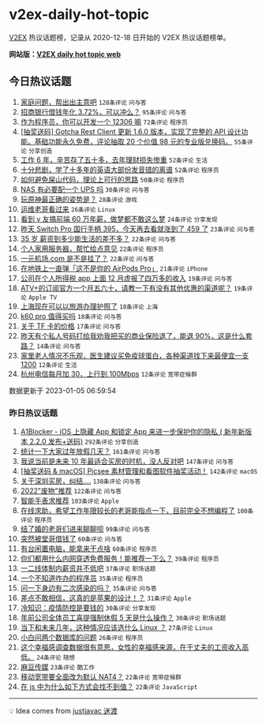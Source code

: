 # v2ex-daily-hot-topic

[V2EX](https://www.v2ex.com/) 热议话题榜，记录从 2020-12-18 日开始的 V2EX 热议话题榜单。

**网站版：[V2EX daily hot topic web](https://boojack.github.io/v2ex-daily-hot-topic-web/)**

## 今日热议话题

<!-- TODAY BEGIN -->

1. [家庭问题，帮出出主意吧](https://www.v2ex.com/t/906669) `128条评论` `问与答`
1. [招商银行借钱年化 3.72%，可以冲么？](https://www.v2ex.com/t/906665) `95条评论` `问与答`
1. [作为程序员，你可以开发一个 12306 嘛](https://www.v2ex.com/t/906691) `72条评论` `程序员`
1. [[抽奖送码] Gotcha Rest Client 更新 1.6.0 版本，实现了完整的 API 设计功能。基础功能永久免费，评论抽取 20 个价值 98 元的专业版兑换码。](https://www.v2ex.com/t/906718) `55条评论` `分享创造`
1. [工作 6 年，辛苦存了五十多，去年理财损失惨重](https://www.v2ex.com/t/906733) `52条评论` `生活`
1. [十分悲剧，学了十多年的英语大部份发音错的离谱](https://www.v2ex.com/t/906722) `52条评论` `程序员`
1. [如何避免屎山代码，理论上可行的思路](https://www.v2ex.com/t/906667) `50条评论` `程序员`
1. [NAS 有必要配一个 UPS 吗](https://www.v2ex.com/t/906654) `30条评论` `问与答`
1. [玩原神最正确的姿势是？](https://www.v2ex.com/t/906663) `28条评论` `游戏`
1. [运维老哥看过来](https://www.v2ex.com/t/906714) `26条评论` `Linux`
1. [看到 v 友搞前端 60 万年薪，做梦都不敢这么梦](https://www.v2ex.com/t/906677) `24条评论` `分享发现`
1. [昨天 Switch Pro 国行手柄 395，今天再去看就涨到了 459 了](https://www.v2ex.com/t/906697) `23条评论` `问与答`
1. [35 岁 薪资到多少能生活的差不多？](https://www.v2ex.com/t/906702) `22条评论` `问与答`
1. [个人家用服务器，帮忙给点意见](https://www.v2ex.com/t/906683) `22条评论` `程序员`
1. [一元机场.com 是不是挂了？](https://www.v2ex.com/t/906651) `22条评论` `问与答`
1. [在地铁上一直弹「这不是你的 AirPods Pro」](https://www.v2ex.com/t/906657) `21条评论` `iPhone`
1. [公司在个人所得税 app 上面 12 月虚报了四万多的收入](https://www.v2ex.com/t/906705) `19条评论` `问与答`
1. [ATV+的订阅官方一个月五六十，请教一下有没有其他优惠的渠道呢？](https://www.v2ex.com/t/906650) `19条评论` `Apple TV`
1. [上海现在可以以旅游办理护照了](https://www.v2ex.com/t/906719) `18条评论` `上海`
1. [k60 pro 值得买吗](https://www.v2ex.com/t/906671) `18条评论` `问与答`
1. [关于 TF 卡的价格](https://www.v2ex.com/t/906655) `17条评论` `问与答`
1. [昨天有个私人号码打给我劝我把买的商业保险退了，能退 90%，这是什么套路？](https://www.v2ex.com/t/906653) `14条评论` `问与答`
1. [家里老人情况不乐观，医生建议买免疫球蛋白，各种渠道找下来最便宜一支 1200](https://www.v2ex.com/t/906706) `12条评论` `生活`
1. [杭州电信每月加 30，上行到 100Mbps](https://www.v2ex.com/t/906693) `12条评论` `宽带症候群`

数据更新于 2023-01-05 06:59:54

<!-- TODAY END -->

### 昨日热议话题

<!-- YESTERDAY BEGIN -->

1. [A1Blocker - iOS 上隐藏 App 和锁定 App 来进一步保护你的隐私 ( 新年新版本 2.2.0 发布+送码)](https://www.v2ex.com/t/906493) `292条评论` `分享创造`
1. [统计一下大家过年放假几天？](https://www.v2ex.com/t/906396) `161条评论` `问与答`
1. [我说当前是未来 10 年最适合买房的时机，没人反对吧](https://www.v2ex.com/t/906426) `147条评论` `问与答`
1. [[抽奖送码 & macOS] Picsee 素材管理和看图软件抽奖活动！](https://www.v2ex.com/t/906419) `142条评论` `macOS`
1. [关于深圳买房，纠结....](https://www.v2ex.com/t/906430) `138条评论` `问与答`
1. [2022"废物"推荐](https://www.v2ex.com/t/906407) `122条评论` `问与答`
1. [智能手表求推荐](https://www.v2ex.com/t/906458) `103条评论` `Apple`
1. [在线求助，希望工作年限较长的老哥能指点一下，目前完全不想编程了](https://www.v2ex.com/t/906543) `100条评论` `程序员`
1. [结了婚的老哥们进来聊聊呗](https://www.v2ex.com/t/906551) `99条评论` `问与答`
1. [突然被堂哥借钱了](https://www.v2ex.com/t/906601) `60条评论` `问与答`
1. [有台闲置电脑，能拿来干点啥](https://www.v2ex.com/t/906408) `60条评论` `程序员`
1. [你们都用什么内网穿透免费服务！能推荐一下么？](https://www.v2ex.com/t/906572) `39条评论` `程序员`
1. [一二线体制内薪资并不低吧](https://www.v2ex.com/t/906514) `37条评论` `职场话题`
1. [一个不知道咋办的程序员](https://www.v2ex.com/t/906604) `35条评论` `程序员`
1. [问一下身边有二次感染的吗？](https://www.v2ex.com/t/906427) `35条评论` `问与答`
1. [差点不敢相信，这真的是苹果的设计！？](https://www.v2ex.com/t/906588) `31条评论` `Apple`
1. [冷知识：疫情防控是要钱的](https://www.v2ex.com/t/906511) `30条评论` `分享发现`
1. [年前公司全体员工喜提强制休假 5 天是什么操作？](https://www.v2ex.com/t/906425) `30条评论` `职场话题`
1. [当下和未来几年，这种情况应该选什么 Linux ？](https://www.v2ex.com/t/906560) `27条评论` `Linux`
1. [小白问两个数据库的问题](https://www.v2ex.com/t/906546) `26条评论` `程序员`
1. [这个幸福感调查数据很有意思，女性的幸福感来源，在于丈夫的工资收入高低。](https://www.v2ex.com/t/906523) `24条评论` `随想`
1. [麻豆传媒](https://www.v2ex.com/t/906595) `23条评论` `酷工作`
1. [移动宽带要全面改为默认 NAT4？](https://www.v2ex.com/t/906591) `22条评论` `宽带症候群`
1. [在 js 中为什么如下方式会找不到值？](https://www.v2ex.com/t/906438) `22条评论` `JavaScript`

<!-- YESTERDAY END -->

---

💡 Idea comes from [justjavac 迷渡](https://github.com/justjavac/)
